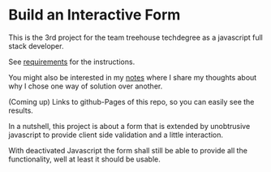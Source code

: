 # Build an Interactive Form

This is the 3rd project for the team treehouse techdegree as a javascript full stack developer.

See [requirements](Documentation/requirements.md) for the instructions.

You might also be interested in my [notes](Documentation/notes.md) where I share my thoughts about why I chose one way of solution over another. 

(Coming up)
Links to github-Pages of this repo, so you can easily see the results.

In a nutshell, this project is about a form that is extended by unobtrusive javascript
to provide client side validation and a little interaction. 

With deactivated Javascript the form shall still be able to provide all the functionality, 
well at least it should be usable.





